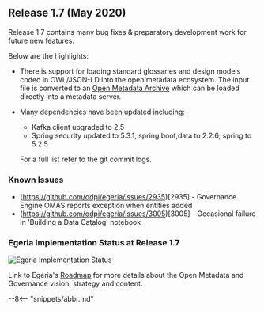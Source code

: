 <!-- SPDX-License-Identifier: CC-BY-4.0 -->
<!-- Copyright Contributors to the Egeria project. -->

## Release 1.7 (May 2020)

Release 1.7 contains many bug fixes & preparatory development work for future new features.

Below are the highlights:

* There is support for loading standard glossaries and design models coded in OWL/JSON-LD into
  the open metadata ecosystem.  The input file is converted to an
  [Open Metadata Archive](https://github.com/odpi/egeria/tree/main/open-metadata-resources/open-metadata-archives) which can be loaded directly
  into a metadata server.

* Many dependencies have been updated including:
    * Kafka client upgraded to 2.5
    * Spring security updated to 5.3.1, spring boot,data to 2.2.6, spring to 5.2.5
  
  For a full list refer to the git commit logs.

### Known Issues

* (https://github.com/odpi/egeria/issues/2935)[2935] - Governance Engine OMAS reports exception when entities added
* (https://github.com/odpi/egeria/issues/3005)[3005] - Occasional failure in 'Building a Data Catalog' notebook

### Egeria Implementation Status at Release 1.7
 
![Egeria Implementation Status](/release-notes/functional-organization-showing-implementation-status-for-1.7.png)
 
 Link to Egeria's [Roadmap](/release-notes/roadmap/) for more details about the
 Open Metadata and Governance vision, strategy and content.

--8<-- "snippets/abbr.md"
